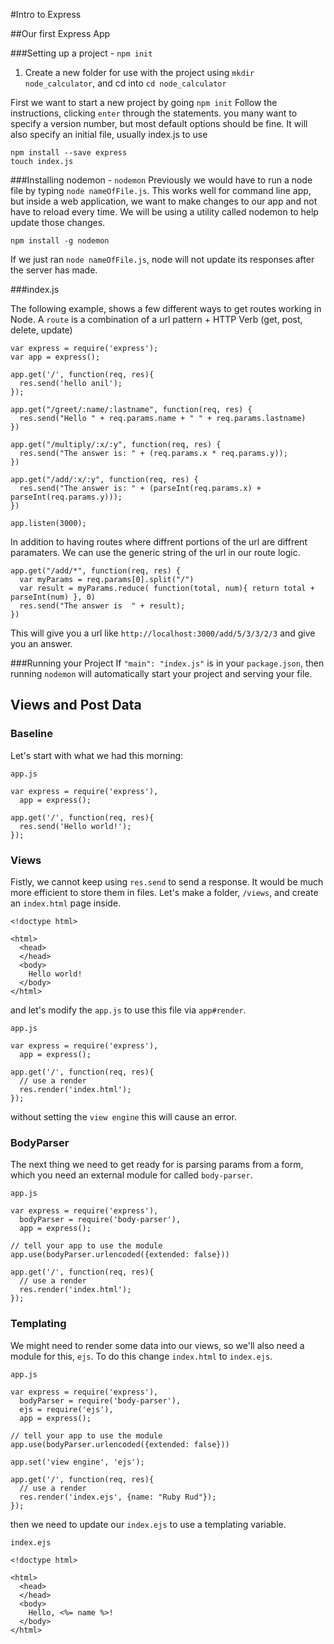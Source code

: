 #Intro to Express

##Our first Express App

###Setting up a project - `npm init`
1. Create a new folder for use with the project using `mkdir node_calculator`, and cd into `cd node_calculator`

First we want to start a new project by going `npm init`
Follow the instructions, clicking `enter` through the statements. you many want to specify a version number, but most default options should 
be fine. It will also specify an initial file, usually index.js to use



```
npm install --save express
touch index.js
```

###Installing nodemon - `nodemon`
Previously we would have to run a node file by typing `node nameOfFile.js`. This works well for command line app, but inside a web application, we want to make changes to our app and not have to reload every time. We will be using a utility called nodemon to help update those changes.

`npm install -g nodemon`

If we just ran `node nameOfFile.js`, node will not update its responses after the server has made.

###index.js

The following example, shows a few different ways to get routes working in Node. A `route` is a combination of a url pattern + HTTP Verb (get, post, delete, update)

```
var express = require('express');
var app = express();

app.get('/', function(req, res){
  res.send('hello anil');
});

app.get("/greet/:name/:lastname", function(req, res) {
  res.send("Hello " + req.params.name + " " + req.params.lastname)
})

app.get("/multiply/:x/:y", function(req, res) {
  res.send("The answer is: " + (req.params.x * req.params.y));
})

app.get("/add/:x/:y", function(req, res) {
  res.send("The answer is: " + (parseInt(req.params.x) + parseInt(req.params.y)));
})

app.listen(3000);
```
In addition to having routes where diffrent portions of the url are diffrent paramaters. We can use the generic string of the url in our route logic.

```
app.get("/add/*", function(req, res) {
  var myParams = req.params[0].split("/")
  var result = myParams.reduce( function(total, num){ return total + parseInt(num) }, 0)
  res.send("The answer is  " + result);
})
```
This will give you a url like `http://localhost:3000/add/5/3/3/2/3` and give you an answer.


###Running your Project
If `"main": "index.js"` is in your `package.json`, then running `nodemon` will automatically start your project and serving your file.

## Views and Post Data


### Baseline

Let's start with what we had this morning:

`app.js`

```
var express = require('express'),
  app = express();

app.get('/', function(req, res){
  res.send('Hello world!');
});

```

### Views 

Fistly, we cannot keep using `res.send` to send a response. It would be much more efficient to store them in files. Let's make a folder, `/views`, and create an `index.html` page inside.

```
<!doctype html>

<html>
  <head>
  </head>
  <body>
    Hello world!
  </body>
</html>
```

and let's modify the `app.js` to use this file via `app#render`.

`app.js`

```
var express = require('express'),
  app = express();

app.get('/', function(req, res){
  // use a render
  res.render('index.html');
});

```

without setting the `view engine` this will cause an error.

### BodyParser

The next thing we need to get ready for is parsing params from a form, which you need an external module for called `body-parser`.

`app.js`

```
var express = require('express'),
  bodyParser = require('body-parser'),
  app = express();

// tell your app to use the module
app.use(bodyParser.urlencoded({extended: false}))

app.get('/', function(req, res){
  // use a render
  res.render('index.html');
});

```


### Templating

We might need to render some data into our views, so we'll also need a module for this, `ejs`. To do this change `index.html` to `index.ejs`.


`app.js`

```
var express = require('express'),
  bodyParser = require('body-parser'),
  ejs = require('ejs'),
  app = express();

// tell your app to use the module
app.use(bodyParser.urlencoded({extended: false}))

app.set('view engine', 'ejs');

app.get('/', function(req, res){
  // use a render
  res.render('index.ejs', {name: "Ruby Rud"});
});

```

then we need to update our `index.ejs` to use a templating variable.

`index.ejs`

```
<!doctype html>

<html>
  <head>
  </head>
  <body>
    Hello, <%= name %>!
  </body>
</html>
```

